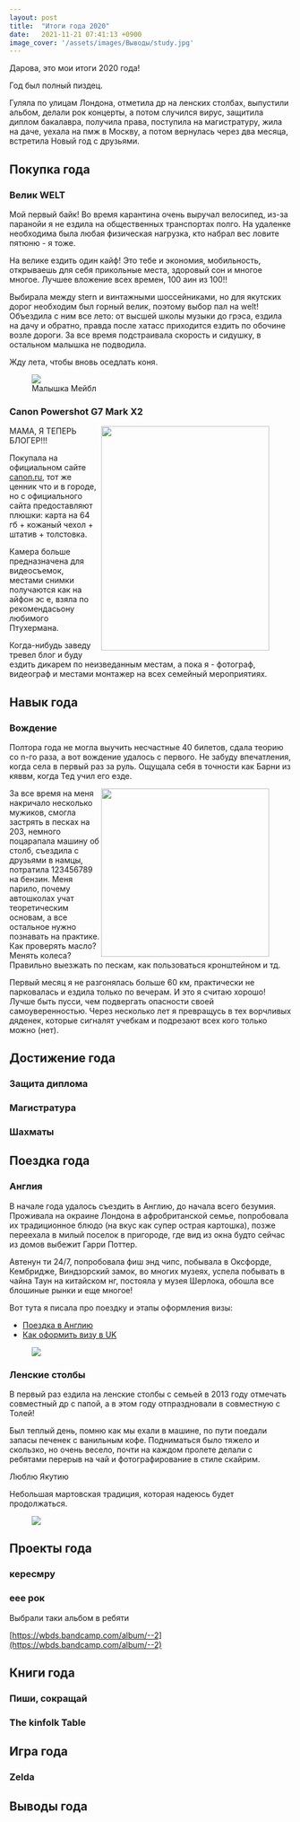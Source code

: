 ```yaml
---
layout: post
title:  "Итоги года 2020"
date:   2021-11-21 07:41:13 +0900
image_cover: '/assets/images/Выводы/study.jpg'
---
```


Дарова, это мои итоги 2020 года! 

Год был полный пиздец.

Гуляла по улицам Лондона, отметила др на ленских столбах, выпустили альбом, делали рок концерты, а потом случился вирус, защитила диплом бакалавра, получила права, поступила на магистратуру, жила на даче, уехала на пмж в Москву, а потом вернулась через два месяца, встретила Новый год с друзьями.

## Покупка года

### Велик WELT

Мой первый байк! Во время карантина очень выручал велосипед, из-за паранойи я не ездила на общественных транспортах полго. На удаленке необходима была любая физическая нагрузка, кто набрал вес ловите пятюню - я тоже.  

На велике ездить один кайф! Это тебе и экономия, мобильность, открываешь для себя прикольные места, здоровый сон и многое многое. Лучшее вложение всех времен, 100 аин из 100!!

Выбирала между stern и винтажными шоссейниками, но для якутских дорог необходим  был горный велик, поэтому выбор пал на welt! Объездила с ним все лето: от высшей школы музыки до грэса, ездила на дачу и обратно, правда после хатасс приходится ездить по обочине возле дороги. За все время подстраивала скорость и сидушку, в остальном малышка не подводила. 

Жду лета, чтобы вновь оседлать коня.

<figure>
  <img src="{{ site.url }}/assets/images/Выводы/byce.jpg" data-action="zoom" /> <figcaption>Малышка Мейбл</figcaption>
</figure>

### Canon Powershot G7 Mark X2

<figure>
  <img src="{{ site.url }}/assets/images/Выводы/camera.jpg" align="right" width="300" height="400" /> </figure>

МАМА, Я ТЕПЕРЬ БЛОГЕР!!!

Покупала на официальном сайте [canon.ru](http://canon.ru), тот же ценник что и в городе, но с официального сайта предоставляют плюшки: карта на 64 гб + кожаный чехол + штатив + толстовка.

Камера больше предназначена для видеосъемок, местами снимки получаются как на айфон эс е, взяла по рекомендасьону любимого Птухермана.

Когда-нибудь заведу тревел блог и буду ездить дикарем по неизведанным местам, а пока я - фотограф, видеограф и местами монтажер на всех семейный мероприятиях.

## Навык года

### Вождение

Полтора года не могла выучить несчастные 40 билетов, сдала теорию со n-го раза, а вот вождение удалось с первого. Не забуду впечатления, когда села в первый раз за руль. Ощущала себя в точности как Барни из кяввм, когда Тед учил его езде.

<figure>
  <img src="{{ site.url }}/assets/images/Выводы/Fale.jpg" align="right" width="300" height="300" />
</figure>
  
За все время на меня накричало несколько мужиков, смогла застрять в песках на 203, немного поцарапала машину об столб, съездила с друзьями в намцы, потратила 123456789 на бензин. 
Меня парило, почему автошколах учат теоретическим основам, а все остальное нужно познавать на практике. Как проверять масло? Менять колеса? Правильно выезжать по пескам, как пользоваться кронштейном и тд.

Первый месяц я не разгонялась больше 60 км, практически не парковалась и ездила только по вечерам. И это я считаю хорошо! Лучше быть пусси, чем подвергать опасности своей самоуверенностью. Через несколько лет я превращусь в тех ворчливых дяденек, которые сигналят учебкам и подрезают всех кого только можно (нет).

## Достижение года 

### Защита диплома

### Магистратура

### Шахматы

## Поездка года

### Англия

В начале года удалось съездить в Англию, до начала всего безумия. Проживала на окраине Лондона в афробританской семье, попробовала их традиционное блюдо (на вкус как супер острая картошка), позже переехала в милый поселок в пригороде, где вид из окна  будто сейчас из домов выбежит Гарри Поттер. 

Автенун ти 24/7, попробовала фиш энд чипс, побывала в Оксфорде, Кембридже, Виндзорский замок, во многих музеях, успела побывать в чайна Таун на китайском нг, постояла у музея Шерлока, обошла все блошиные рынки и еще многое!

Вот тута я писала про поездку и этапы оформления визы: 

- [Поездка в Англию](http://keresm.ru/2020-04-06-uk/)
- [Как оформить визу в UK](http://keresm.ru/2020-12-21-viza/)

<figure>
  <img src="{{ site.url }}/assets/images/Выводы/london.jpg" data-action="zoom" />
</figure>

### Ленские столбы

В первый раз ездила на ленские столбы с семьей в 2013 году отмечать совместный др с папой, а в этом году отпраздновали в совместную с Толей! 

Был теплый день, помню как мы ехали в машине, по пути поедали запасы печенек с ванильным кофе. Подниматься было тяжело и скользко, но очень весело, почти на каждом пролете делали с ребятами перерыв на чай и фотографирование в стиле скайрим.

Люблю Якутию

Небольшая мартовская традиция, которая надеюсь будет продолжаться.

<figure>
  <img src="{{ site.url }}/assets/images/Выводы/lenskie_stolby.jpg" data-action="zoom" />
</figure>

## Проекты года 

### кересмру

### еее рок

Выбрали таки альбом в ребяти 



[https://wbds.bandcamp.com/album/--2](https://wbds.bandcamp.com/album/--2)

## Книги года 

### Пиши, сокращай

### The kinfolk Table

## Игра года 

### Zelda

## Выводы года
